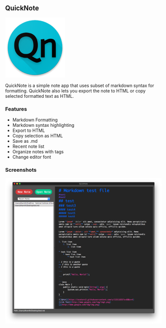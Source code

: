 ## QuickNote

![QuickNote](icons/QuickNote_icon.png)

QuickNote is a simple note app that uses subset of markdown syntax for
formatting. QuickNote also lets you export the note to HTML or copy selected
formatted text as HTML. 

### Features
- Markdown Formatting
- Markdown syntax highlighting
- Export to HTML
- Copy selection as HTML
- Save as .md
- Recent note list
- Organize notes with tags
- Change editor font

### Screenshots

![](screenshots/main.png)

